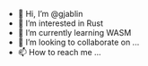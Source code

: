 - 👋 Hi, I’m @gjablin
- 👀 I’m interested in Rust
- 🌱 I’m currently learning WASM
- 💞️ I’m looking to collaborate on ...
- 📫 How to reach me ...

<!---
gjablin/gjablin is a ✨ special ✨ repository because its `README.md` (this file) appears on your GitHub profile.
You can click the Preview link to take a look at your changes.
--->
